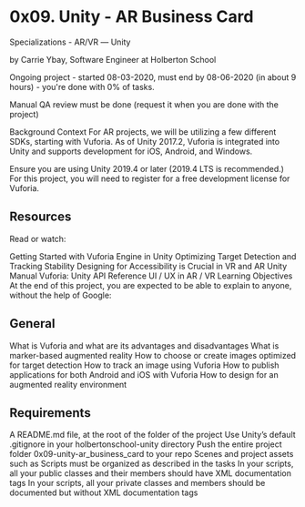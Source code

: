 # 0x09. Unity - AR Business Card
 Specializations - AR/VR ― Unity

 by Carrie Ybay, Software Engineer at Holberton School

 Ongoing project - started 08-03-2020, must end by 08-06-2020 (in about 9 hours) - you're done with 0% of tasks.

 Manual QA review must be done (request it when you are done with the project)

Background Context
For AR projects, we will be utilizing a few different SDKs, starting with Vuforia. As of Unity 2017.2, Vuforia is integrated into Unity and supports development for iOS, Android, and Windows.

Ensure you are using Unity 2019.4 or later (2019.4 LTS is recommended.) For this project, you will need to register for a free development license for Vuforia.

## Resources
Read or watch:

Getting Started with Vuforia Engine in Unity
Optimizing Target Detection and Tracking Stability
Designing for Accessibility is Crucial in VR and AR
Unity Manual
Vuforia: Unity API Reference
UI / UX in AR / VR
Learning Objectives
At the end of this project, you are expected to be able to explain to anyone, without the help of Google:

## General
What is Vuforia and what are its advantages and disadvantages
What is marker-based augmented reality
How to choose or create images optimized for target detection
How to track an image using Vuforia
How to publish applications for both Android and iOS with Vuforia
How to design for an augmented reality environment

## Requirements
A README.md file, at the root of the folder of the project
Use Unity’s default .gitignore in your holbertonschool-unity directory
Push the entire project folder 0x09-unity-ar_business_card to your repo
Scenes and project assets such as Scripts must be organized as described in the tasks
In your scripts, all your public classes and their members should have XML documentation tags
In your scripts, all your private classes and members should be documented but without XML documentation tags
